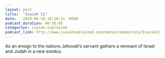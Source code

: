 ```yaml
---
layout: post
title:  "Isaiah 11"
date:   2020-06-28-10:20:11 -0500
podcast_duration: 00:36:05
categories: isaiah-explained
podcast_link: http://www.isaiahexplained.com/media/commentary/Isaiah11.mp3
---
```

As an ensign to the nations Jehovah’s servant gathers a remnant of Israel and Judah in a new exodus.
